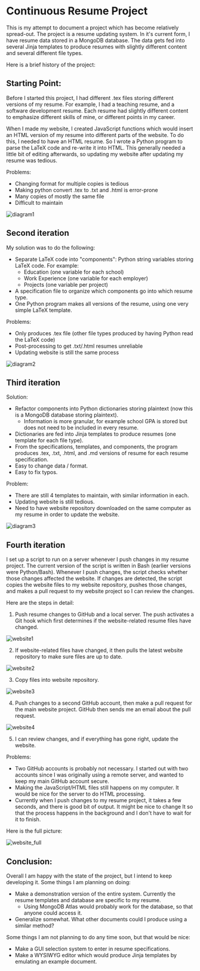 # Continuous Resume Project

This is my attempt to document a project which has 
become relatively spread-out. The project is a resume
updating system. In it's current form, I have resume
data stored in a MongoDB database. The data gets fed into 
several Jinja templates to produce resumes with slightly different
content and several different file types. 

Here is a brief history of the project:

## Starting Point:

Before I started this project, I had different .tex files
storing different versions of my resume. For example, I had a 
teaching resume, and a software development resume. Each 
resume had slightly different content to emphasize different 
skills of mine, or different points in my career. 

When I made my website, I created JavaScript functions
which would insert an HTML version of my resume into different
parts of the website. To do this, I needed to have an HTML 
resume. So I wrote a Python program to parse the LaTeX code 
and re-write it into HTML. This generally needed a little bit of 
editing afterwards, so updating my website after updating my resume
was tedious. 

Problems:
- Changing format for multiple copies is tedious
- Making python convert .tex to .txt and .html is error-prone
- Many copies of mostly the same file
- Difficult to maintain

![diagram1](images/diagram1.PNG)

## Second iteration

My solution was to do the following:
- Separate LaTeX code into "components": Python string variables storing LaTeX code. For example:
    - Education (one variable for each school)
    - Work Experience (one variable for each employer)
    - Projects (one variable per project)
- A specification file to organize which components go into which resume type. 
- One Python program makes all versions of the resume, using one very simple LaTeX template. 

Problems:
- Only produces .tex file (other file types produced by having Python read the LaTeX code)
- Post-processing to get .txt/.html resumes unreliable
- Updating website is still the same process

![diagram2](images/diagram2.PNG)

## Third iteration

Solution:
- Refactor components into Python dictionaries storing plaintext (now 
this is a MongoDB database storing plaintext).
    - Information is more granular, for example school GPA is stored but does not need to be included in every resume. 
- Dictionaries are fed into Jinja templates to produce resumes (one
template for each file type).
- From the specifications, templates, and components, the program
produces .tex, .txt, .html, and .md versions of resume for each resume specification.
- Easy to change data / format. 
- Easy to fix typos.

Problem:
- There are still 4 templates to maintain, with similar information in each. 
- Updating website is still tedious.
- Need to have website repository downloaded on the same computer as 
my resume in order to update the website. 

![diagram3](images/diagram3)

## Fourth iteration

I set up a script to run on a server whenever I push changes in my resume project. The current version of the script is written in Bash (earlier versions were Python/Bash). Whenever I push changes, the script checks whether those changes affected the website. If changes are detected, the script copies the website files to my website repository, pushes those changes, and makes a pull request to my website project so I can review the changes. 

Here are the steps in detail:

1. Push resume changes to GitHub and a local server. The push activates a Git hook which first determines if the website-related resume files have changed. 

![website1](images/website1.PNG)

2. If website-related files have changed, it then pulls the latest website repository to make sure files are up to date. 

![website2](images/website2.PNG)

3. Copy files into website repository. 

![website3](images/website3.PNG)

4. Push changes to a second GitHub account, then make a pull request for the main website project. GitHub then sends me an email about the pull request. 

![website4](images/website4.PNG)

5. I can review changes, and if everything has gone right, update the website. 


Problems:
- Two GitHub accounts is probably not necessary. I started out with
two accounts since I was originally using a remote server, and 
wanted to keep my main GitHub account secure. 
- Making the JavaScript/HTML files still happens on my computer.
It would be nice for the server to do HTML processing. 
- Currently when I push changes to my resume project, it takes a few 
seconds, and there is good bit of output. It might be nice to change It
so that the process happens in the background and I don't have to 
wait for it to finish. 

Here is the full picture:

![website_full](images/website_full.PNG)


## Conclusion:

Overall I am happy with the state of the project, but I intend to keep developing it. Some things I am planning on doing:

- Make a demonstration version of the entire system. Currently the resume templates and database are specific to my resume. 
    - Using MongoDB Atlas would probably work for the database, so that anyone could access it. 
- Generalize somewhat. What other documents could I produce using a similar method?

Some things I am not planning to do any time soon, but that would be nice:

- Make a GUI selection system to enter in resume specifications. 
- Make a WYSIWYG editor which would produce Jinja templates by emulating an example document.
